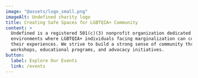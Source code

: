 ```yaml
---
image: "@assets/logo_small.png"
imageAlt: Undefined charity logo
title: Creating Safe Spaces for LGBTQIA+ Community
content: >
  Undefined is a registered 501(c)(3) nonprofit organization dedicated to creating safe and affirming 
  environments where LGBTQIA+ individuals facing marginalization can connect with others who understand 
  their experiences. We strive to build a strong sense of community through social gatherings, cultural 
  workshops, educational programs, and advocacy initiatives.
button:
  label: Explore Our Events
  link: /events
---
```


